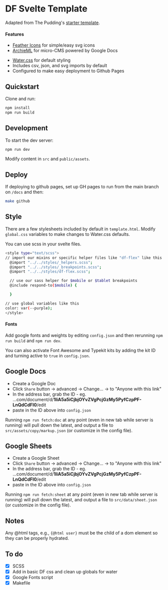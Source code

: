 # DF Svelte Template

Adapted from The Pudding's [starter template](https://github.com/the-pudding/svelte-starter).

#### Features

<!-- - [HMR](https://github.com/rixo/svelte-hmr) for lightning fast development -->

- [Feather Icons](https://github.com/feathericons/feather) for simple/easy svg icons
- [ArchieML](http://archieml.org/) for micro-CMS powered by Google Docs
<!-- - [LayerCake](https://layercake.graphics/) enabled by default for chart -->
- [Water.css](https://github.com/kognise/water.css) for default styling
- Includes csv, json, and svg imports by default
- Configured to make easy deployment to Github Pages

## Quickstart

<!-- New school: just click the `Use this template` button above.

Old school:

```bash
# npx degit the-pudding/svelte-starter my-project
``` -->

Clone and run:

```bash
npm install
npm run build
```

## Development

To start the dev server:

```bash
npm run dev
```

Modify content in `src` and `public/assets`.

## Deploy

If deploying to github pages, set up GH pages to run from the main branch on `/docs` and then:

```bash
make github
```

## Style

There are a few stylesheets included by default in `template.html`. Modify `global.css` variables to make changes to Water.css defaults.

You can use scss in your svelte files.

```bash
<style type="text/scss">
// import our mixins or specific helper files like "df-flex" like this
  @import "../../styles/_helpers.scss";
  @import "../../styles/_breakpoints.scss";
  @import "../../styles/df-flex.scss";

  // use our sass helper for $mobile or $tablet breakpoints
  @include respond-to($mobile) {

  }

// use global variables like this
color: var(--purple);
</style>
```

#### Fonts

Add google fonts and weights by editing `config.json` and then rerunning `npm run build` and `npm run dev`.

You can also activate Font Awesome and Typekit kits by adding the kit ID and turning active to `true` in `config.json`.

## Google Docs

- Create a Google Doc
- Click `Share` button -> advanced -> Change... -> to "Anyone with this link"
- In the address bar, grab the ID - eg. ...com/document/d/**1IiA5a5iCjbjOYvZVgPcjGzMy5PyfCzpPF-LnQdCdFI0**/edit
- paste in the ID above into `config.json`

Running `npm run fetch:doc` at any point (even in new tab while server is running) will pull down the latest, and output a file to `src/assets/copy/markup.json` (or customize in the config file).

## Google Sheets

- Create a Google Sheet
- Click `Share` button -> advanced -> Change... -> to "Anyone with this link"
- In the address bar, grab the ID - eg. ...com/document/d/**1IiA5a5iCjbjOYvZVgPcjGzMy5PyfCzpPF-LnQdCdFI0**/edit
- paste in the ID above into `config.json`

Running `npm run fetch:sheet` at any point (even in new tab while server is running) will pull down the latest, and output a file to `src/data/sheet.json` (or customize in the config file).

## Notes

Any @html tags, e.g., `{@html user}` must be the child of a dom element so they can be properly hydrated.

## To do

- [x] SCSS
- [x] Add in basic DF css and clean up globals for water
- [x] Google Fonts script
- [x] Makefile
